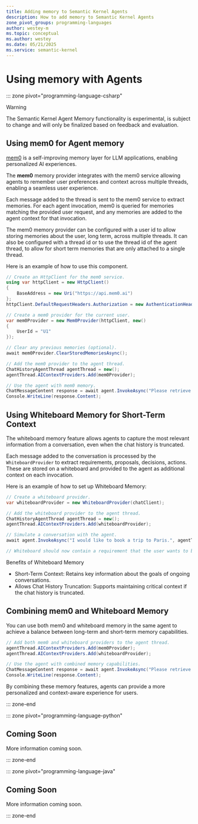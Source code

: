 ```yaml
---
title: Adding memory to Semantic Kernel Agents
description: How to add memory to Semantic Kernel Agents
zone_pivot_groups: programming-languages
author: westey-m
ms.topic: conceptual
ms.author: westey
ms.date: 05/21/2025
ms.service: semantic-kernel
---
```


# Using memory with Agents

::: zone pivot="programming-language-csharp"

> [!WARNING]
> The Semantic Kernel Agent Memory functionality is experimental, is subject to change and will only be finalized based on feedback and evaluation.

## Using mem0 for Agent memory

[mem0](https://mem0.ai) is a self-improving memory layer for LLM applications, enabling personalized AI experiences.

The **mem0** memory provider integrates with the mem0 service allowing agents to remember user preferences and context across multiple threads, enabling a seamless user experience.

Each message added to the thread is sent to the mem0 service to extract memories.
For each agent invocation, mem0 is queried for memories matching the provided user request, and any memories are added to the agent context for that invocation.

The mem0 memory provider can be configured with a user id to allow storing memories about the user, long term, across multiple threads.
It can also be configured with a thread id or to use the thread id of the agent thread, to allow for short term memories that are only attached to a single thread.

Here is an example of how to use this component.

```csharp
// Create an HttpClient for the mem0 service.
using var httpClient = new HttpClient()
{
    BaseAddress = new Uri("https://api.mem0.ai")
};
httpClient.DefaultRequestHeaders.Authorization = new AuthenticationHeaderValue("Token", "<Your_Mem0_API_Key>");

// Create a mem0 provider for the current user.
var mem0Provider = new Mem0Provider(httpClient, new()
{
    UserId = "U1"
});

// Clear any previous memories (optional).
await mem0Provider.ClearStoredMemoriesAsync();

// Add the mem0 provider to the agent thread.
ChatHistoryAgentThread agentThread = new();
agentThread.AIContextProviders.Add(mem0Provider);

// Use the agent with mem0 memory.
ChatMessageContent response = await agent.InvokeAsync("Please retrieve my company report", agentThread).FirstAsync();
Console.WriteLine(response.Content);
```

## Using Whiteboard Memory for Short-Term Context

The whiteboard memory feature allows agents to capture the most relevant information from a conversation, even when the chat history is truncated.

Each message added to the conversation is processed by the `WhiteboardProvider` to extract requirements, proposals, decisions, actions.
These are stored on a whiteboard and provided to the agent as additional context on each invocation.

Here is an example of how to set up Whiteboard Memory:

```csharp
// Create a whiteboard provider.
var whiteboardProvider = new WhiteboardProvider(chatClient);

// Add the whiteboard provider to the agent thread.
ChatHistoryAgentThread agentThread = new();
agentThread.AIContextProviders.Add(whiteboardProvider);

// Simulate a conversation with the agent.
await agent.InvokeAsync("I would like to book a trip to Paris.", agentThread);

// Whiteboard should now contain a requirement that the user wants to book a trip to Paris.
```

Benefits of Whiteboard Memory

- Short-Term Context: Retains key information about the goals of ongoing conversations.
- Allows Chat History Truncation: Supports maintaining critical context if the chat history is truncated.

## Combining mem0 and Whiteboard Memory

You can use both mem0 and whiteboard memory in the same agent to achieve a balance between long-term and short-term memory capabilities.

```csharp
// Add both mem0 and whiteboard providers to the agent thread.
agentThread.AIContextProviders.Add(mem0Provider);
agentThread.AIContextProviders.Add(whiteboardProvider);

// Use the agent with combined memory capabilities.
ChatMessageContent response = await agent.InvokeAsync("Please retrieve my company report", agentThread).FirstAsync();
Console.WriteLine(response.Content);
```

By combining these memory features, agents can provide a more personalized and context-aware experience for users.

::: zone-end

::: zone pivot="programming-language-python"

## Coming Soon

More information coming soon.

::: zone-end

::: zone pivot="programming-language-java"

## Coming Soon

More information coming soon.

::: zone-end
